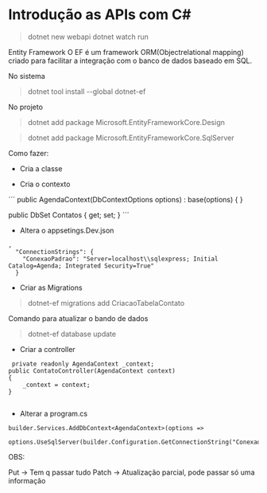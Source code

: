 # Introdução as APIs com C#

> dotnet new webapi
> dotnet watch run

Entity Framework
O EF é um framework ORM(Objectrelational mapping) criado para facilitar a integração com o banco de dados baseado em SQL.

No sistema
> dotnet tool install --global dotnet-ef


No projeto
> dotnet add package Microsoft.EntityFrameworkCore.Design

> dotnet add package Microsoft.EntityFrameworkCore.SqlServer

Como fazer:
- Cria a classe

- Cria o contexto

´´´
public AgendaContext(DbContextOptions<AgendaContext> options) : base(options) { } 

public DbSet<Contato> Contatos { get; set; } 
´´´

- Altera o appsetings.Dev.json
```
,
  "ConnectionStrings": {
    "ConexaoPadrao": "Server=localhost\\sqlexpress; Initial Catalog=Agenda; Integrated Security=True"
  }
```

- Criar as Migrations
> dotnet-ef migrations add CriacaoTabelaContato

Comando para atualizar o bando de dados
> dotnet-ef database update

- Criar a controller 
```
 private readonly AgendaContext _context;
public ContatoController(AgendaContext context)
{
    _context = context;
}
       
```

- Alterar a program.cs
```
builder.Services.AddDbContext<AgendaContext>(options =>
    options.UseSqlServer(builder.Configuration.GetConnectionString("ConexaoPadrao")));
```

OBS:

Put -> Tem q passar tudo
Patch -> Atualização parcial, pode passar só uma informação